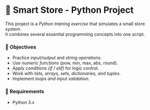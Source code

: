 # 🧠 Smart Store - Python Project

This project is a *Python training exercise* that simulates a small store system.  
It combines several essential programming concepts into one script.

### 🎯 Objectives
- Practice *input/output* and *string operations*.  
- Use *numeric functions* (pow, min, max, abs, round).  
- Apply *conditions (if / elif)* for logic control.  
- Work with *lists, arrays, sets, dictionaries, and tuples*.  
- Implement *loops and input validation*.

### 🧰 Requirements
- Python 3.x
